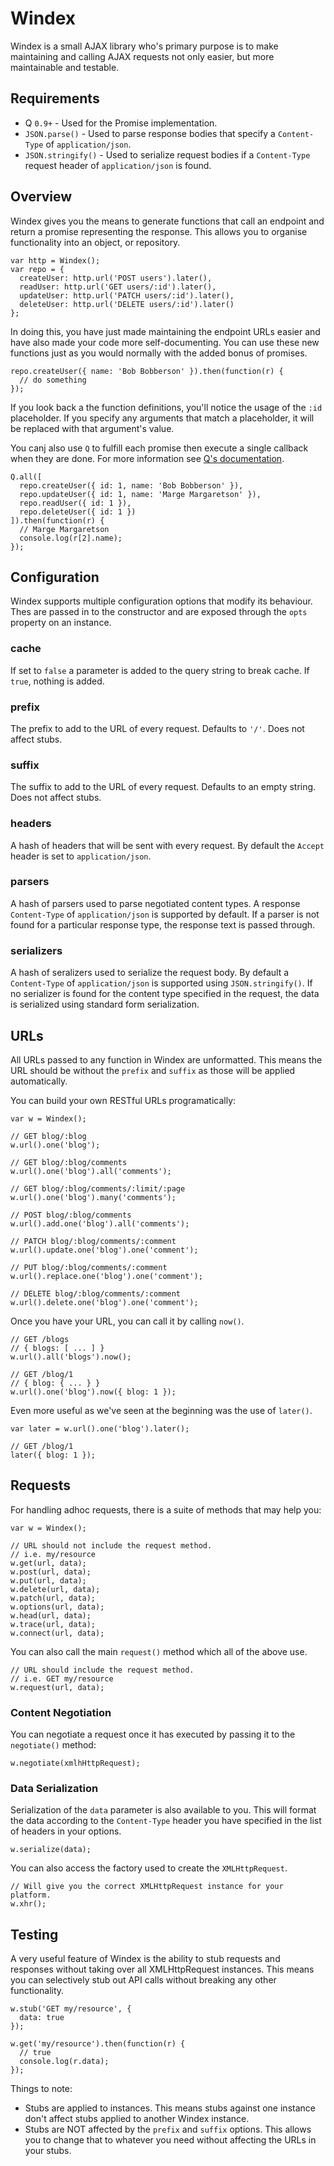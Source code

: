 Windex
======

Windex is a small AJAX library who's primary purpose is to make maintaining and calling AJAX requests not only easier, but more maintainable and testable.

Requirements
------------

- Q `0.9+` - Used for the Promise implementation.
- `JSON.parse()` - Used to parse response bodies that specify a `Content-Type` of `application/json`.
- `JSON.stringify()` - Used to serialize request bodies if a `Content-Type` request header of `application/json` is found.

Overview
--------

Windex gives you the means to generate functions that call an endpoint and return a promise representing the response. This allows you to organise functionality into an object, or repository.

    var http = Windex();
    var repo = {
      createUser: http.url('POST users').later(),
      readUser: http.url('GET users/:id').later(),
      updateUser: http.url('PATCH users/:id').later(),
      deleteUser: http.url('DELETE users/:id').later()
    };

In doing this, you have just made maintaining the endpoint URLs easier and have also made your code more self-documenting. You can use these new functions just as you would normally with the added bonus of promises.

    repo.createUser({ name: 'Bob Bobberson' }).then(function(r) {
      // do something
    });

If you look back a the function definitions, you'll notice the usage of the `:id` placeholder. If you specify any arguments that match a placeholder, it will be replaced with that argument's value.

You canj also use `Q` to fulfill each promise then execute a single callback when they are done. For more information see [Q's documentation](https://github.com/kriskowal/q).

    Q.all([
      repo.createUser({ id: 1, name: 'Bob Bobberson' }),
      repo.updateUser({ id: 1, name: 'Marge Margaretson' }),
      repo.readUser({ id: 1 }),
      repo.deleteUser({ id: 1 })
    ]).then(function(r) {
      // Marge Margaretson
      console.log(r[2].name);
    });

Configuration
-------------

Windex supports multiple configuration options that modify its behaviour. Thes are passed in to the constructor and are exposed through the `opts` property on an instance.

### cache

If set to `false` a parameter is added to the query string to break cache. If `true`, nothing is added.

### prefix

The prefix to add to the URL of every request. Defaults to `'/'`. Does not affect stubs.

### suffix

The suffix to add to the URL of every request. Defaults to an empty string. Does not affect stubs.

### headers

A hash of headers that will be sent with every request. By default the `Accept` header is set to `application/json`.

### parsers

A hash of parsers used to parse negotiated content types. A response `Content-Type` of `application/json` is supported by default. If a parser is not found for a particular response type, the response text is passed through.

### serializers

A hash of seralizers used to serialize the request body. By default a `Content-Type` of `application/json` is supported using `JSON.stringify()`. If no serializer is found for the content type specified in the request, the data is serialized using standard form serialization.

URLs
----
All URLs passed to any function in Windex are unformatted. This means the URL should be without the `prefix` and `suffix` as those will be applied automatically.

You can build your own RESTful URLs programatically:

    var w = Windex();

    // GET blog/:blog
    w.url().one('blog');

    // GET blog/:blog/comments
    w.url().one('blog').all('comments');

    // GET blog/:blog/comments/:limit/:page
    w.url().one('blog').many('comments');

    // POST blog/:blog/comments
    w.url().add.one('blog').all('comments');

    // PATCH blog/:blog/comments/:comment
    w.url().update.one('blog').one('comment');

    // PUT blog/:blog/comments/:comment
    w.url().replace.one('blog').one('comment');

    // DELETE blog/:blog/comments/:comment
    w.url().delete.one('blog').one('comment');

Once you have your URL, you can call it by calling `now()`.

    // GET /blogs
    // { blogs: [ ... ] }
    w.url().all('blogs').now();

    // GET /blog/1
    // { blog: { ... } }
    w.url().one('blog').now({ blog: 1 });

Even more useful as we've seen at the beginning was the use of `later()`.

    var later = w.url().one('blog').later();

    // GET /blog/1
    later({ blog: 1 });

Requests
--------

For handling adhoc requests, there is a suite of methods that may help you:

    var w = Windex();

    // URL should not include the request method.
    // i.e. my/resource
    w.get(url, data);
    w.post(url, data);
    w.put(url, data);
    w.delete(url, data);
    w.patch(url, data);
    w.options(url, data);
    w.head(url, data);
    w.trace(url, data);
    w.connect(url, data);

You can also call the main `request()` method which all of the above use.

    // URL should include the request method.
    // i.e. GET my/resource
    w.request(url, data);

### Content Negotiation

You can negotiate a request once it has executed by passing it to the `negotiate()` method:

    w.negotiate(xmlhHttpRequest);

### Data Serialization

Serialization of the `data` parameter is also available to you. This will format the data according to the `Content-Type` header you have specified in the list of headers in your options.

    w.serialize(data);

You can also access the factory used to create the `XMLHttpRequest`.

    // Will give you the correct XMLHttpRequest instance for your platform.
    w.xhr();

Testing
-------

A very useful feature of Windex is the ability to stub requests and responses without taking over all XMLHttpRequest instances. This means you can selectively stub out API calls without breaking any other functionality.

    w.stub('GET my/resource', {
      data: true
    });

    w.get('my/resource').then(function(r) {
      // true
      console.log(r.data);
    });

Things to note:

* Stubs are applied to instances. This means stubs against one instance don't affect stubs applied to another Windex instance.
* Stubs are NOT affected by the `prefix` and `suffix` options. This allows you to change that to whatever you need without affecting the URLs in your stubs.
